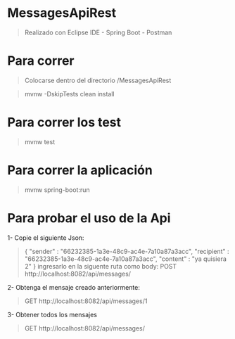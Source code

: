 # MessagesApiRest
>Realizado con Eclipse IDE - Spring Boot - Postman

# Para correr
>Colocarse dentro del directorio /MessagesApiRest
	
>mvnw -DskipTests clean install

# Para correr los test
>mvnw test 

# Para correr la aplicación
>mvnw spring-boot:run

# Para probar el uso de la Api

1- Copie el siguiente Json:
>{
>    "sender" : "66232385-1a3e-48c9-ac4e-7a10a87a3acc",
>    "recipient" : "66232385-1a3e-48c9-ac4e-7a10a87a3acc",
>    "content" : "ya quisiera 2"
>}
ingresarlo en la siguente ruta como body:
>POST http://localhost:8082/api/messages/

2- Obtenga el mensaje creado anteriormente:
>GET http://localhost:8082/api/messages/1

3- Obtener todos los mensajes
>GET http://localhost:8082/api/messages/







